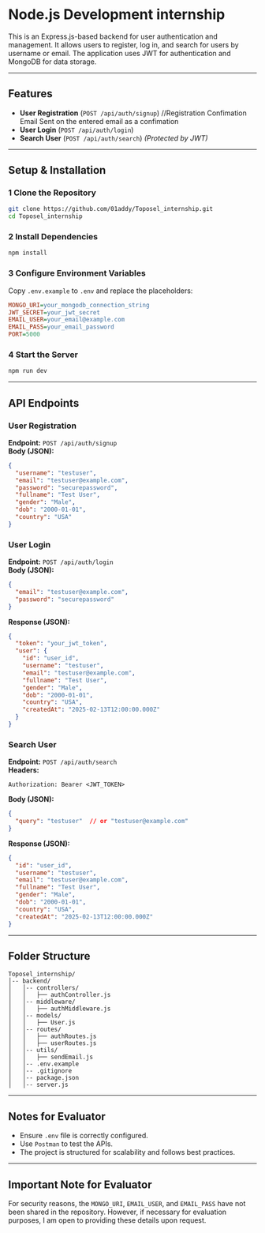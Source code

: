 #  Node.js Development internship

This is an Express.js-based backend for user authentication and management. It allows users to register, log in, and search for users by username or email. The application uses JWT for authentication and MongoDB for data storage.

---

## Features
- **User Registration** (`POST /api/auth/signup`)  //Registration Confimation Email Sent on the entered email as a confimation 
- **User Login** (`POST /api/auth/login`)  
- **Search User** (`POST /api/auth/search`) *(Protected by JWT)*  

---

## Setup & Installation

### 1️ Clone the Repository
```sh
git clone https://github.com/01addy/Toposel_internship.git
cd Toposel_internship
```

### 2️ Install Dependencies
```sh
npm install
```

### 3️ Configure Environment Variables  
Copy `.env.example` to `.env` and replace the placeholders:
```ini
MONGO_URI=your_mongodb_connection_string
JWT_SECRET=your_jwt_secret
EMAIL_USER=your_email@example.com
EMAIL_PASS=your_email_password
PORT=5000
```

### 4 Start the Server
```sh
npm run dev
```

---

## API Endpoints

### User Registration  
**Endpoint:** `POST /api/auth/signup`  
**Body (JSON):**
```json
{
  "username": "testuser",
  "email": "testuser@example.com",
  "password": "securepassword",
  "fullname": "Test User",
  "gender": "Male",
  "dob": "2000-01-01",
  "country": "USA"
}
```

### User Login  
**Endpoint:** `POST /api/auth/login`  
**Body (JSON):**
```json
{
  "email": "testuser@example.com",
  "password": "securepassword"
}
```
**Response (JSON):**
```json
{
  "token": "your_jwt_token",
  "user": {
    "id": "user_id",
    "username": "testuser",
    "email": "testuser@example.com",
    "fullname": "Test User",
    "gender": "Male",
    "dob": "2000-01-01",
    "country": "USA",
    "createdAt": "2025-02-13T12:00:00.000Z"
  }
}
```

### Search User  
**Endpoint:** `POST /api/auth/search`  
**Headers:**  
```
Authorization: Bearer <JWT_TOKEN>
```  
**Body (JSON):**
```json
{
  "query": "testuser"  // or "testuser@example.com"
}
```
**Response (JSON):**
```json
{
  "id": "user_id",
  "username": "testuser",
  "email": "testuser@example.com",
  "fullname": "Test User",
  "gender": "Male",
  "dob": "2000-01-01",
  "country": "USA",
  "createdAt": "2025-02-13T12:00:00.000Z"
}
```

---

## Folder Structure
```
Toposel_internship/
│-- backend/
│   │-- controllers/
│   │   ├── authController.js
│   │-- middleware/
│   │   ├── authMiddleware.js
│   │-- models/
│   │   ├── User.js
│   │-- routes/
│   │   ├── authRoutes.js
│   │   ├── userRoutes.js
│   │-- utils/
│   │   ├── sendEmail.js
│   │-- .env.example
│   │-- .gitignore
│   │-- package.json
│   │-- server.js
```

---

## Notes for Evaluator
- Ensure `.env` file is correctly configured.  
- Use `Postman` to test the APIs.  
- The project is structured for scalability and follows best practices.  

---
## Important Note for Evaluator  
For security reasons, the `MONGO_URI`, `EMAIL_USER`, and `EMAIL_PASS` have not been shared in the repository. However, if necessary for evaluation purposes, I am open to providing these details upon request.

```
